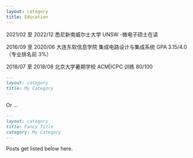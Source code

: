 ```yaml
---
layout: category
title: Education
---
```


2021/02 至 2022/12 悉尼新南威尔士大学 UNSW -微电子硕士在读

2016/09 至 2020/06 大连东软信息学院
集成电路设计与集成系统 GPA 3.15/4.0（专业排名前 3%）

2018/07 至 2018/08 北京大学暑期学校
ACM|ICPC 训练 80/100

```md
---
layout: category
title: My Category
---
```

Or ...

```md
---
layout: category
title: Fancy Title
category: My Category
---
```

Posts get listed below here.
